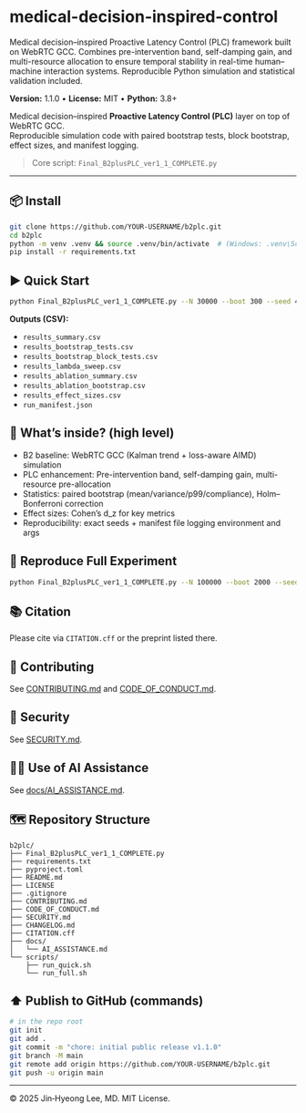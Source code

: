# medical-decision-inspired-control
Medical decision–inspired Proactive Latency Control (PLC) framework built on WebRTC GCC. Combines pre-intervention band, self-damping gain, and multi-resource allocation to ensure temporal stability in real-time human–machine interaction systems. Reproducible Python simulation and statistical validation included.

**Version:** 1.1.0 • **License:** MIT • **Python:** 3.8+

Medical decision–inspired **Proactive Latency Control (PLC)** layer on top of WebRTC GCC.  
Reproducible simulation code with paired bootstrap tests, block bootstrap, effect sizes, and manifest logging.

> Core script: `Final_B2plusPLC_ver1_1_COMPLETE.py`

---

## 📦 Install

```bash
git clone https://github.com/YOUR-USERNAME/b2plc.git
cd b2plc
python -m venv .venv && source .venv/bin/activate  # (Windows: .venv\Scripts\activate)
pip install -r requirements.txt
```

## ▶️ Quick Start

```bash
python Final_B2plusPLC_ver1_1_COMPLETE.py --N 30000 --boot 300 --seed 4242
```

**Outputs (CSV):**
- `results_summary.csv`
- `results_bootstrap_tests.csv`
- `results_bootstrap_block_tests.csv`
- `results_lambda_sweep.csv`
- `results_ablation_summary.csv`
- `results_ablation_bootstrap.csv`
- `results_effect_sizes.csv`
- `run_manifest.json`

## 🔬 What’s inside? (high level)

- B2 baseline: WebRTC GCC (Kalman trend + loss-aware AIMD) simulation  
- PLC enhancement: Pre-intervention band, self-damping gain, multi-resource pre-allocation  
- Statistics: paired bootstrap (mean/variance/p99/compliance), Holm–Bonferroni correction  
- Effect sizes: Cohen’s d_z for key metrics  
- Reproducibility: exact seeds + manifest file logging environment and args

## 🧪 Reproduce Full Experiment

```bash
python Final_B2plusPLC_ver1_1_COMPLETE.py --N 100000 --boot 2000 --seed 4242
```

## 📚 Citation

Please cite via `CITATION.cff` or the preprint listed there.

## 🤝 Contributing

See [CONTRIBUTING.md](CONTRIBUTING.md) and [CODE_OF_CONDUCT.md](CODE_OF_CONDUCT.md).

## 🔐 Security

See [SECURITY.md](SECURITY.md).

## 🧑‍💻 Use of AI Assistance

See [docs/AI_ASSISTANCE.md](docs/AI_ASSISTANCE.md).

## 🗺️ Repository Structure

```
b2plc/
├── Final_B2plusPLC_ver1_1_COMPLETE.py
├── requirements.txt
├── pyproject.toml
├── README.md
├── LICENSE
├── .gitignore
├── CONTRIBUTING.md
├── CODE_OF_CONDUCT.md
├── SECURITY.md
├── CHANGELOG.md
├── CITATION.cff
├── docs/
│   └── AI_ASSISTANCE.md
└── scripts/
    ├── run_quick.sh
    └── run_full.sh
```

## ⬆️ Publish to GitHub (commands)

```bash
# in the repo root
git init
git add .
git commit -m "chore: initial public release v1.1.0"
git branch -M main
git remote add origin https://github.com/YOUR-USERNAME/b2plc.git
git push -u origin main
```

---

© 2025 Jin‑Hyeong Lee, MD. MIT License.
